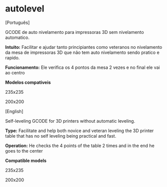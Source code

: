 # autolevel
[Português]

GCODE de auto nivelamento para impressoras 3D sem nivelamento automatico.

**Intuito:** Facilitar e ajudar tanto principiantes como veteranos no nivelamento da mesa de impressoras 3D que não tem auto nivelamento sendo pratico e rapido.

**Funcionamento:** Ele verifica os 4 pontos da mesa 2 vezes e no final ele vai ao centro 

**Modelos compativeis**

235x235

200x200

[English]

Self-leveling GCODE for 3D printers without automatic leveling.

**Type:** Facilitate and help both novice and veteran leveling the 3D printer table that has no self leveling being practical and fast.

**Operation:** He checks the 4 points of the table 2 times and in the end he goes to the center

**Compatible models**

235x235

200x200
